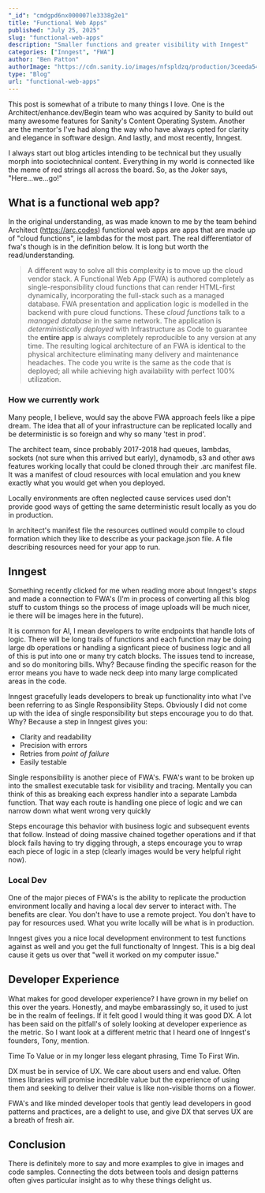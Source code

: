 ```yaml
---
"_id": "cmdgpd6nx000007le3338g2e1"
title: "Functional Web Apps"
published: "July 25, 2025"
slug: "functional-web-apps"
description: "Smaller functions and greater visibility with Inngest"
categories: ["Inngest", "FWA"]
author: "Ben Patton"
authorImage: "https://cdn.sanity.io/images/nfspldzq/production/3ceeda54221c7c0614ecc51f955c7be39a1da34e-512x512.jpg"
type: "Blog"
url: "functional-web-apps"
---
```


This post is somewhat of a tribute to many things I love. One is the Architect/enhance.dev/Begin team who was acquired by Sanity to build out many awesome features for Sanity's Content Operating System. Another are the mentor's I've had along the way who have always opted for clarity and elegance in software design. And lastly, and most recently, Inngest. 

I always start out blog articles intending to be technical but they usually morph into sociotechnical content. Everything in my world is connected like the meme of red strings all across the board. So, as the Joker says, "Here...we...go!"

## What is a functional web app?

In the original understanding, as was made known to me by the team behind Architect (https://arc.codes) functional web apps are apps that are made up of "cloud functions", ie lambdas for the most part. The real differentiator of fwa's though is in the definition below. It is long but worth the read/understanding. 

> A different way to solve all this complexity is to move up the cloud vendor stack. A Functional Web App (FWA) is authored completely as single-responsibility cloud functions that can render HTML-first dynamically, incorporating the full-stack such as a managed database. FWA presentation and application logic is modelled in the backend with pure cloud functions. These *cloud functions* talk to a *managed database* in the same network. The application is *deterministically deployed* with Infrastructure as Code to guarantee the **entire app** is always completely reproducible to any version at any time. The resulting logical architecture of an FWA is identical to the physical architecture eliminating many delivery and maintenance headaches. The code you write is the same as the code that is deployed; all while achieving high availability with perfect 100% utilization.

### How we currently work

Many people, I believe, would say the above FWA approach feels like a pipe dream. The idea that all of your infrastructure can be replicated locally and be deterministic is so foreign and why so many 'test in prod'. 

The architect team, since probably 2017-2018 had queues, lambdas, sockets (not sure when this arrived but early), dynamodb, s3 and other aws features working locally that could be cloned through their .arc manifest file. It was a manifest of cloud resources with local emulation and you knew exactly what you would get when you deployed. 

Locally environments are often neglected cause services used don't provide good ways of getting the same deterministic result locally as you do in production. 

In architect's manifest file the resources outlined would compile to cloud formation which they like to describe as your package.json file. A file describing resources need for your app to run. 

## Inngest

Something recently clicked for me when reading more about Inngest's *steps* and made a connection to FWA's (I'm in process of converting all this blog stuff to custom things so the process of image uploads will be much nicer, ie there will be images here in the future).

It is common for AI, I mean developers to write endpoints that handle lots of logic. There will be long trails of functions and each function may be doing large db operations or handling a signficant piece of business logic and all of this is put into one or many try catch blocks. The issues tend to increase, and so do monitoring bills. Why? Because finding the specific reason for the error means you have to wade neck deep into many large complicated areas in the code. 

Inngest gracefully leads developers to break up functionality into what I've been referring to as Single Responsibility Steps. Obviously I did not come up with the idea of single responsibility but steps encourage you to do that. Why? Because a step in Inngest gives you: 

- Clarity and readability
- Precision with errors
- Retries from _point of failure_
- Easily testable 

Single responsibility is another piece of FWA's. FWA's want to be broken up into the smallest executable task for visibility and tracing. Mentally you can think of this as breaking each express handler into a separate Lambda function. That way each route is handling one piece of logic and we can narrow down what went wrong very quickly

Steps encourage this behavior with business logic and subsequent events that follow. Instead of doing massive chained together operations and if that block fails having to try digging through, a steps encourage you to wrap each piece of logic in a step (clearly images would be very helpful right now).

### Local Dev

One of the major pieces of FWA's is the ability to replicate the production environment locally and having a local dev server to interact with. The benefits are clear. You don't have to use a remote project. You don't have to pay for resources used. What you write locally will be what is in production. 

Inngest gives you a nice local development environment to test functions against as well and you get the full functionalty of Inngest. This is a big deal cause it gets us over that "well it worked on my computer issue." 

## Developer Experience

What makes for good developer experience? I have grown in my belief on this over the years. Honestly, and maybe embarassingly so, it used to just be in the realm of feelings. If it felt good I would thing it was good DX. A lot has been said on the pitfall's of solely looking at developer experience as the metric. So I want look at a different metric that I heard one of Inngest's founders, Tony, mention. 

Time To Value or in my longer less elegant phrasing, Time To First Win. 

DX must be in service of UX. We care about users and end value. Often times libraries will promise incredible value but the experience of using them and seeking to deliver their value is like non-visible thorns on a flower. 

FWA's and like minded developer tools that gently lead developers in good patterns and practices, are a delight to use, and give DX that serves UX are a breath of fresh air. 

## Conclusion

There is definitely more to say and more examples to give in images and code samples. Connecting the dots between tools and design patterns often gives particular insight as to why these things delight us. 
